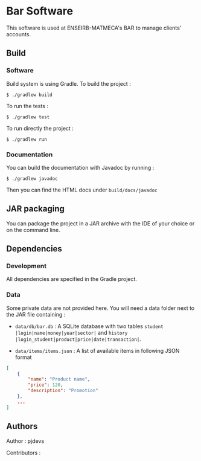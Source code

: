 # Bar Software

This software is used at ENSEIRB-MATMECA's BAR to manage clients' accounts.

## Build

### Software

Build system is using Gradle. To build the project :

```
$ ./gradlew build
```

To run the tests :

```
$ ./gradlew test
```

To run directly the project :

```
$ ./gradlew run
```

### Documentation

You can build the documentation with Javadoc by running :

```
$ ./gradlew javadoc
```

Then you can find the HTML docs under `build/docs/javadoc`


## JAR packaging

You can package the project in a JAR archive with the IDE of your choice or on the command line.

## Dependencies

### Development 

All dependencies are specified in the Gradle project.

### Data

Some private data are not provided here.
You will need a data folder next to the JAR file containing :

- `data/db/bar.db` : A SQLite database with two tables `student |login|name|money|year|sector|` and `history |login_student|product|price|date|transaction|`.

- `data/items/items.json` : A list of available items in following JSON format
```json
[
    {
        "name": "Product name",
        "price": 120,
        "description": "Promotion"
    },
    ...
]
```

## Authors

Author : pjdevs

Contributors : 